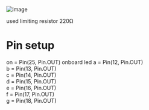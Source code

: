 ![image](https://user-images.githubusercontent.com/51447817/111602596-cbae9e80-87d3-11eb-89d5-3e6bb31a76d8.png)

  used limiting resistor 220Ω 
 
# Pin setup
on = Pin(25, Pin.OUT)  onboard led
a = Pin(12, Pin.OUT)   
b = Pin(13, Pin.OUT)   
c = Pin(14, Pin.OUT)   
d = Pin(15, Pin.OUT)   
e = Pin(16, Pin.OUT)   
f = Pin(17, Pin.OUT)   
g = Pin(18, Pin.OUT)   
                       

